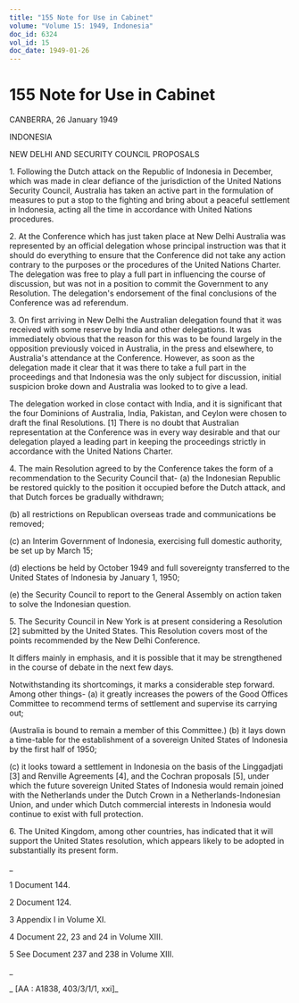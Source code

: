 ```yaml
---
title: "155 Note for Use in Cabinet"
volume: "Volume 15: 1949, Indonesia"
doc_id: 6324
vol_id: 15
doc_date: 1949-01-26
---
```


# 155 Note for Use in Cabinet

CANBERRA, 26 January 1949

INDONESIA

NEW DELHI AND SECURITY COUNCIL PROPOSALS

1\. Following the Dutch attack on the Republic of Indonesia in December, which was made in clear defiance of the jurisdiction of the United Nations Security Council, Australia has taken an active part in the formulation of measures to put a stop to the fighting and bring about a peaceful settlement in Indonesia, acting all the time in accordance with United Nations procedures.

2\. At the Conference which has just taken place at New Delhi Australia was represented by an official delegation whose principal instruction was that it should do everything to ensure that the Conference did not take any action contrary to the purposes or the procedures of the United Nations Charter. The delegation was free to play a full part in influencing the course of discussion, but was not in a position to commit the Government to any Resolution. The delegation's endorsement of the final conclusions of the Conference was ad referendum.

3\. On first arriving in New Delhi the Australian delegation found that it was received with some reserve by India and other delegations. It was immediately obvious that the reason for this was to be found largely in the opposition previously voiced in Australia, in the press and elsewhere, to Australia's attendance at the Conference. However, as soon as the delegation made it clear that it was there to take a full part in the proceedings and that Indonesia was the only subject for discussion, initial suspicion broke down and Australia was looked to to give a lead.

The delegation worked in close contact with India, and it is significant that the four Dominions of Australia, India, Pakistan, and Ceylon were chosen to draft the final Resolutions. [1] There is no doubt that Australian representation at the Conference was in every way desirable and that our delegation played a leading part in keeping the proceedings strictly in accordance with the United Nations Charter.

4\. The main Resolution agreed to by the Conference takes the form of a recommendation to the Security Council that- (a) the Indonesian Republic be restored quickly to the position it occupied before the Dutch attack, and that Dutch forces be gradually withdrawn;

(b) all restrictions on Republican overseas trade and communications be removed;

(c) an Interim Government of Indonesia, exercising full domestic authority, be set up by March 15;

(d) elections be held by October 1949 and full sovereignty transferred to the United States of Indonesia by January 1, 1950;

(e) the Security Council to report to the General Assembly on action taken to solve the Indonesian question.

5\. The Security Council in New York is at present considering a Resolution [2] submitted by the United States. This Resolution covers most of the points recommended by the New Delhi Conference.

It differs mainly in emphasis, and it is possible that it may be strengthened in the course of debate in the next few days.

Notwithstanding its shortcomings, it marks a considerable step forward. Among other things- (a) it greatly increases the powers of the Good Offices Committee to recommend terms of settlement and supervise its carrying out;

(Australia is bound to remain a member of this Committee.) (b) it lays down a time-table for the establishment of a sovereign United States of Indonesia by the first half of 1950;

(c) it looks toward a settlement in Indonesia on the basis of the Linggadjati [3] and Renville Agreements [4], and the Cochran proposals [5], under which the future sovereign United States of Indonesia would remain joined with the Netherlands under the Dutch Crown in a Netherlands-Indonesian Union, and under which Dutch commercial interests in Indonesia would continue to exist with full protection.

6\. The United Kingdom, among other countries, has indicated that it will support the United States resolution, which appears likely to be adopted in substantially its present form.

_

1 Document 144.

2 Document 124.

3 Appendix I in Volume XI.

4 Document 22, 23 and 24 in Volume XIII.

5 See Document 237 and 238 in Volume XIII.

_

_ [AA : A1838, 403/3/1/1, xxi]_
